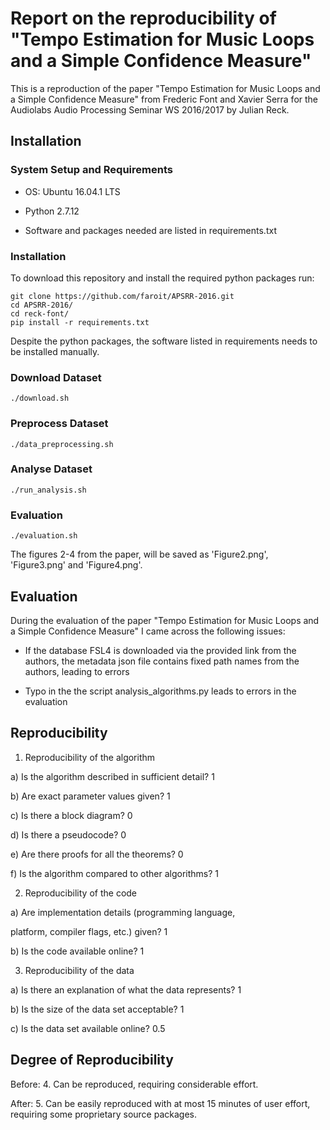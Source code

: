 # Report on the reproducibility of "Tempo Estimation for Music Loops and a Simple Confidence Measure"

This is a reproduction of the paper "Tempo Estimation for Music Loops and a Simple Confidence Measure" from Frederic Font and Xavier Serra for the Audiolabs Audio Processing Seminar WS 2016/2017 by Julian Reck.

## Installation

### System Setup and Requirements

* OS:	Ubuntu 16.04.1 LTS

* Python 2.7.12

* Software and packages needed are listed in requirements.txt

### Installation

To download this repository and install the required python packages run:

    git clone https://github.com/faroit/APSRR-2016.git
    cd APSRR-2016/
    cd reck-font/
    pip install -r requirements.txt
    
Despite the python packages, the software listed in requirements needs to be installed manually.

### Download Dataset

    ./download.sh

### Preprocess Dataset

    ./data_preprocessing.sh

### Analyse Dataset   

    ./run_analysis.sh

### Evaluation

    ./evaluation.sh

The figures 2-4 from the paper, will be saved as 'Figure2.png', 'Figure3.png' and 'Figure4.png'.


## Evaluation

During the evaluation of the paper "Tempo Estimation for Music Loops and a Simple Confidence Measure" I came across the following issues:

* If the database FSL4 is downloaded via the provided link from the authors, the metadata json file contains fixed path names from the authors, leading to errors 

* Typo in the the script analysis_algorithms.py leads to errors in the evaluation


## Reproducibility

1) Reproducibility of the algorithm

a) Is the algorithm described in sufficient detail? 1

b) Are exact parameter values given? 1

c) Is there a block diagram? 0

d) Is there a pseudocode? 0

e) Are there proofs for all the theorems? 0

f) Is the algorithm compared to other algorithms? 1

2) Reproducibility of the code

a) Are implementation details (programming language,

platform, compiler flags, etc.) given? 1

b) Is the code available online? 1

3) Reproducibility of the data

a) Is there an explanation of what the data represents? 1

b) Is the size of the data set acceptable? 1

c) Is the data set available online? 0.5


## Degree of Reproducibility

Before: 4. Can be reproduced, requiring considerable effort.

After: 5. Can be easily reproduced with at most 15 minutes of user effort, requiring some proprietary source packages.


